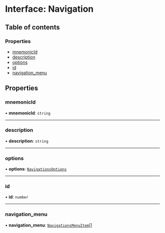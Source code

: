 # Interface: Navigation

## Table of contents

### Properties

- [mnemonicId](./interfaces/Navigation.md#mnemonicid)
- [description](./interfaces/Navigation.md#description)
- [options](./interfaces/Navigation.md#options)
- [id](./interfaces/Navigation.md#id)
- [navigation\_menu](./interfaces/Navigation.md#navigation_menu)

## Properties

### <a id="mnemonicid" name="mnemonicid"></a> mnemonicId

• **mnemonicId**: `string`

___

### <a id="description" name="description"></a> description

• **description**: `string`

___

### <a id="options" name="options"></a> options

• **options**: [`NavigationsOptions`](./interfaces/NavigationsOptions.md)

___

### <a id="id" name="id"></a> id

• **id**: `number`

___

### <a id="navigation_menu" name="navigation_menu"></a> navigation\_menu

• **navigation\_menu**: [`NavigationsMenuItem`](./interfaces/NavigationsMenuItem.md)[]

